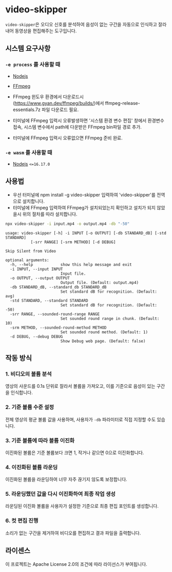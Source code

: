 # video-skipper

`video-skipper`은 오디오 신호를 분석하여 음성이 없는 구간을 자동으로 인식하고 잘라내어 동영상을 편집해주는 도구입니다.

## 시스템 요구사항

### `-e process` 를 사용할 때

- [Nodejs](https://nodejs.org/)
- [FFmpeg](https://www.ffmpeg.org/)

- FFmpeg 윈도우 환경에서 다운로드시 (https://www.gyan.dev/ffmpeg/builds/)에서 ffmpeg-release-essentials.7z 파일 다운로드 필요.
- 터미널에 FFmpeg 입력시 오류발생하면 '시스템 환경 변수 편집' 창에서 환경변수 접속, 시스템 변수에서 path에 다운받은 FFmpeg bin파일 경로 추가.
- 터미널에 FFmpeg 입력시 오류없으면 FFmpeg 준비 완료.

### `-e wasm` 를 사용할 때

- [Nodejs](https://nodejs.org/) `<=16.17.0`

## 사용법

- 우선 터미널에 npm install -g video-skipper 입력하여 'video-skipper'를 전역으로 설치합니다.
- 터미널에 FFmpeg 입력하여 FFmpeg가 설치되었는지 확인하고 설치가 되지 않았을시 위의 절차를 따라 설치합니다.

```bash
npx video-skipper -i input.mp4 -o output.mp4 -db "-50"
```

```text
usage: video-skipper [-h] -i INPUT [-o OUTPUT] [-db STANDARD_dB] [-std STANDARD]
           [-srr RANGE] [-srm METHOD] [-d DEBUG]

Skip Silent from Video

optional arguments:
  -h, --help            show this help message and exit
  -i INPUT, --input INPUT
                        Input file.
  -o OUTPUT, --output OUTPUT
                        Output file. (Default: output.mp4)
  -db STANDARD_dB, --standard_db STANDARD_dB
                        Set standard dB for recognition. (Default: avg)
  -std STANDARD, --standard STANDARD
                        Set standard dB for recognition. (Default: -50)
  -srr RANGE, --sounded-round-range RANGE
                        Set sounded round range in chunk. (Default: 10)
  -srm METHOD, --sounded-round-method METHOD
                        Set sounded round method. (Default: 1)
  -d DEBUG, --debug DEBUG
                        Show Debug web page. (Default: false)
```

## 작동 방식

### 1. 비디오의 볼륨 분석

영상의 사운드를 0.1s 단위로 잘라서 볼륨을 가져오고, 이를 기준으로 음성이 있는 구간을 인식합니다.

### 2. 기준 볼륨 수준 설정

전체 영상의 평균 볼륨 값을 사용하며, 사용자가 `-db` 파라미터로 직접 지정할 수도 있습니다.

### 3. 기준 볼륨에 따라 볼륨 이진화

이진화된 볼륨은 기준 볼륨보다 크면 1, 작거나 같으면 0으로 이진화합니다.

### 4. 이진화된 볼륨 라운딩

이진화된 볼륨을 라운딩하여 너무 자주 끊기지 않도록 보정합니다.

### 5. 라운딩했던 값을 다시 이진화하여 최종 작업 생성

라운딩된 이진화 볼륨을 사용자가 설정한 기준으로 최종 편집 포인트를 생성합니다.

### 6. 컷 편집 진행

소리가 없는 구간을 제거하여 비디오를 편집하고 결과 파일을 출력합니다.

## 라이센스

이 프로젝트는 Apache License 2.0의 조건에 따라 라이선스가 부여됩니다.
